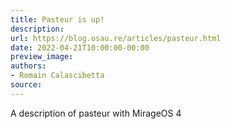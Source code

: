 ```yaml
---
title: Pasteur is up!
description:
url: https://blog.osau.re/articles/pasteur.html
date: 2022-04-21T10:00:00-00:00
preview_image:
authors:
- Romain Calascibetta
source:
---
```


A description of pasteur with MirageOS 4

